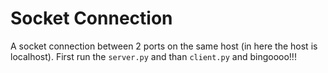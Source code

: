# Socket Connection
A socket connection between 2 ports on the same host (in here the host is localhost).
First run the `server.py` and than `client.py` and bingoooo!!!